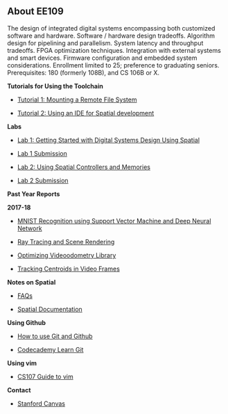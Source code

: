 ## About EE109

The design of integrated digital systems encompassing both customized software and hardware. Software / hardware design tradeoffs. Algorithm design for pipelining and parallelism. System latency and throughput tradeoffs. FPGA optimization techniques. Integration with external systems and smart devices. Firmware configuration and embedded system considerations. Enrollment limited to 25; preference to graduating seniors. Prerequisites: 180 (formerly 108B), and CS 106B or X.

**Tutorials for Using the Toolchain**
<!-- * [Tutorial 0: Running Scala and VCS Simulation](test.md) -->

* [Tutorial 1: Mounting a Remote File System](sshfs.md)

* [Tutorial 2: Using an IDE for Spatial development](ide.md)

<!-- **Reference Designs:**
* [MachSuite](https://github.com/stanford-ppl/spatial-apps/blob/regression_arria10/src/MachSuite.scala)

* [Matrix Multiplications, Products](https://github.com/stanford-ppl/spatial-apps/blob/regression_arria10/src/Products.scala)

* [Basic Spatial Component Examples](https://github.com/stanford-ppl/spatial-apps/blob/regression_arria10/src/UnitTests.scala) -->

**Labs**

* [Lab 1: Getting Started with Digital Systems Design Using Spatial](lab1.md)

* [Lab 1 Submission](lab1_submission.md)

* [Lab 2: Using Spatial Controllers and Memories](lab2.md)

* [Lab 2 Submission](lab2_submission.md)

<!-- **Laboratory Links:**

-->

<!-- **Project Directions**
* [Project Proposal Guidelines](project_proposal.md)

* [Milestone 1: Software Demo](milestone1.md)

* [Milestone 1 Submission](milestone1_submission.md)

* [Milestone 2: Spatial Simulation](milestone2.md)

* [Milestone 2 Submission](milestone2_submission.md)

* [Milestone 3: Deploying Apps](milestone3.md)

* [Milestone 3 Submission](milestone3_submission.md)

* [Final Project Report Template](final_report_template/FinalReport_STUDENT1_STUDENT2_Spr1718.md) -->

**Past Year Reports**

**2017-18**
* [MNIST Recognition using Support Vector Machine and Deep Neural Network](1718_reports/FinalReport_Akshay_Andrea_Spr1718/FinalReport_Akshay_Andrea_Spr1718.md)

* [Ray Tracing and Scene Rendering](1718_reports/FinalReport_Sam_James_Spring1718/SamJohnsonJamesOrdnerFinalReport.md)

* [Optimizing Videoodometry Library](1718_reports/FinalReport_Pranav_Cornor_Spring1718/FinalReport_cnormand_ppadode_Spr1718.md)

* [Tracking Centroids in Video Frames](1718_reports/FinalReport_EugenioMacossay_Spr1718/FinalReport_EugenioMacossay_Spr1718.md)

**Notes on Spatial**
<!-- * [Helpful Instructions when Working with Spatial](spatial-cheatsheet.md) -->

* [FAQs](common-issues.md)

* [Spatial Documentation](https://spatial-lang.org/)

**Using Github**
* [How to use Git and Github](https://www.udacity.com/course/how-to-use-git-and-github--ud775)

* [Codecademy Learn Git](https://www.codecademy.com/learn/learn-git)

**Using vim**
* [CS107 Guide to vim](https://web.stanford.edu/class/cs107/guide/vim.html)

**Contact**
<!-- * [Slack Link](http://ee109-spr1819.slack.com/) -->

* [Stanford Canvas](https://canvas.stanford.edu/)
